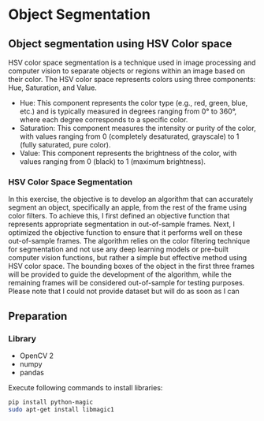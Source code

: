 # Object Segmentation

## Object segmentation using HSV Color space

HSV color space segmentation is a technique used in image processing and computer vision to separate objects or regions within an image based on their color. The HSV color space represents colors using three components: Hue, Saturation, and Value.

- Hue: This component represents the color type (e.g., red, green, blue, etc.) and is typically measured in degrees ranging from 0° to 360°, where each degree corresponds to a specific color.
- Saturation: This component measures the intensity or purity of the color, with values ranging from 0 (completely desaturated, grayscale) to 1 (fully saturated, pure color).
- Value: This component represents the brightness of the color, with values ranging from 0 (black) to 1 (maximum brightness).

### HSV Color Space Segmentation 

In this exercise, the objective is to develop an algorithm that can accurately segment an object, specifically an apple, from the rest of the frame using color filters. To achieve this, I first defined an objective function that represents appropriate segmentation in out-of-sample frames. Next, I optimized the objective function to ensure that it performs well on these out-of-sample frames. The algorithm relies on the color filtering technique for segmentation and not use any deep learning models or pre-built computer vision functions, but rather a simple but effective method using HSV color space. The bounding boxes of the object in the first three frames will be provided to guide the development of the algorithm, while the remaining frames will be considered out-of-sample for testing purposes. Please note that I could not provide dataset but will do as soon as I can

## Preparation
### Library
- OpenCV 2
- numpy
- pandas

Execute following commands to install libraries:
```sh
pip install python-magic
sudo apt-get install libmagic1

